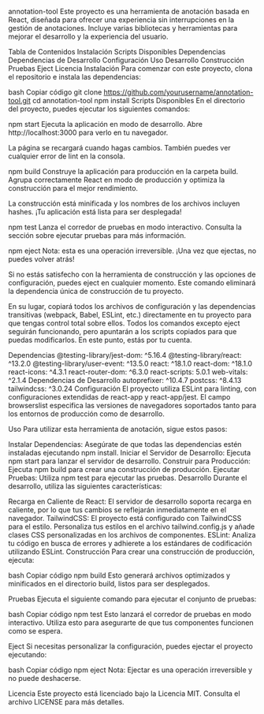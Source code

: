 annotation-tool
Este proyecto es una herramienta de anotación basada en React, diseñada para ofrecer una experiencia sin interrupciones en la gestión de anotaciones. Incluye varias bibliotecas y herramientas para mejorar el desarrollo y la experiencia del usuario.

Tabla de Contenidos
Instalación
Scripts Disponibles
Dependencias
Dependencias de Desarrollo
Configuración
Uso
Desarrollo
Construcción
Pruebas
Eject
Licencia
Instalación
Para comenzar con este proyecto, clona el repositorio e instala las dependencias:

bash
Copiar código
git clone https://github.com/yourusername/annotation-tool.git
cd annotation-tool
npm install
Scripts Disponibles
En el directorio del proyecto, puedes ejecutar los siguientes comandos:

npm start
Ejecuta la aplicación en modo de desarrollo.
Abre http://localhost:3000 para verlo en tu navegador.

La página se recargará cuando hagas cambios.
También puedes ver cualquier error de lint en la consola.

npm build
Construye la aplicación para producción en la carpeta build.
Agrupa correctamente React en modo de producción y optimiza la construcción para el mejor rendimiento.

La construcción está minificada y los nombres de los archivos incluyen hashes.
¡Tu aplicación está lista para ser desplegada!

npm test
Lanza el corredor de pruebas en modo interactivo.
Consulta la sección sobre ejecutar pruebas para más información.

npm eject
Nota: esta es una operación irreversible. ¡Una vez que ejectas, no puedes volver atrás!

Si no estás satisfecho con la herramienta de construcción y las opciones de configuración, puedes eject en cualquier momento. Este comando eliminará la dependencia única de construcción de tu proyecto.

En su lugar, copiará todos los archivos de configuración y las dependencias transitivas (webpack, Babel, ESLint, etc.) directamente en tu proyecto para que tengas control total sobre ellos. Todos los comandos excepto eject seguirán funcionando, pero apuntarán a los scripts copiados para que puedas modificarlos. En este punto, estás por tu cuenta.

Dependencias
@testing-library/jest-dom: ^5.16.4
@testing-library/react: ^13.2.0
@testing-library/user-event: ^13.5.0
react: ^18.1.0
react-dom: ^18.1.0
react-icons: ^4.3.1
react-router-dom: ^6.3.0
react-scripts: 5.0.1
web-vitals: ^2.1.4
Dependencias de Desarrollo
autoprefixer: ^10.4.7
postcss: ^8.4.13
tailwindcss: ^3.0.24
Configuración
El proyecto utiliza ESLint para linting, con configuraciones extendidas de react-app y react-app/jest. El campo browserslist especifica las versiones de navegadores soportados tanto para los entornos de producción como de desarrollo.

Uso
Para utilizar esta herramienta de anotación, sigue estos pasos:

Instalar Dependencias: Asegúrate de que todas las dependencias estén instaladas ejecutando npm install.
Iniciar el Servidor de Desarrollo: Ejecuta npm start para lanzar el servidor de desarrollo.
Construir para Producción: Ejecuta npm build para crear una construcción de producción.
Ejecutar Pruebas: Utiliza npm test para ejecutar las pruebas.
Desarrollo
Durante el desarrollo, utiliza las siguientes características:

Recarga en Caliente de React: El servidor de desarrollo soporta recarga en caliente, por lo que tus cambios se reflejarán inmediatamente en el navegador.
TailwindCSS: El proyecto está configurado con TailwindCSS para el estilo. Personaliza tus estilos en el archivo tailwind.config.js y añade clases CSS personalizadas en los archivos de componentes.
ESLint: Analiza tu código en busca de errores y adhierete a los estándares de codificación utilizando ESLint.
Construcción
Para crear una construcción de producción, ejecuta:

bash
Copiar código
npm build
Esto generará archivos optimizados y minificados en el directorio build, listos para ser desplegados.

Pruebas
Ejecuta el siguiente comando para ejecutar el conjunto de pruebas:

bash
Copiar código
npm test
Esto lanzará el corredor de pruebas en modo interactivo. Utiliza esto para asegurarte de que tus componentes funcionen como se espera.

Eject
Si necesitas personalizar la configuración, puedes ejectar el proyecto ejecutando:

bash
Copiar código
npm eject
Nota: Ejectar es una operación irreversible y no puede deshacerse.

Licencia
Este proyecto está licenciado bajo la Licencia MIT. Consulta el archivo LICENSE para más detalles.
